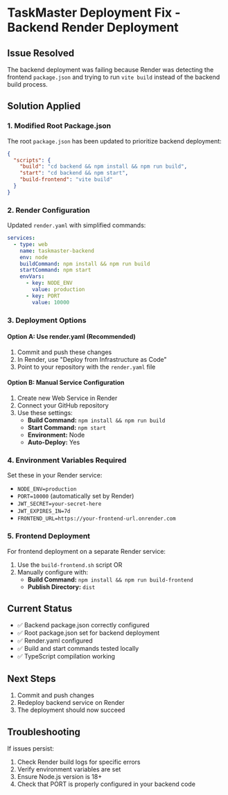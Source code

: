 # TaskMaster Deployment Fix - Backend Render Deployment

## Issue Resolved
The backend deployment was failing because Render was detecting the frontend `package.json` and trying to run `vite build` instead of the backend build process.

## Solution Applied

### 1. Modified Root Package.json
The root `package.json` has been updated to prioritize backend deployment:

```json
{
  "scripts": {
    "build": "cd backend && npm install && npm run build",
    "start": "cd backend && npm start",
    "build-frontend": "vite build"
  }
}
```

### 2. Render Configuration
Updated `render.yaml` with simplified commands:

```yaml
services:
  - type: web
    name: taskmaster-backend
    env: node
    buildCommand: npm install && npm run build
    startCommand: npm start
    envVars:
      - key: NODE_ENV
        value: production
      - key: PORT
        value: 10000
```

### 3. Deployment Options

#### Option A: Use render.yaml (Recommended)
1. Commit and push these changes
2. In Render, use "Deploy from Infrastructure as Code"
3. Point to your repository with the `render.yaml` file

#### Option B: Manual Service Configuration
1. Create new Web Service in Render
2. Connect your GitHub repository
3. Use these settings:
   - **Build Command:** `npm install && npm run build`
   - **Start Command:** `npm start`
   - **Environment:** Node
   - **Auto-Deploy:** Yes

### 4. Environment Variables Required
Set these in your Render service:
- `NODE_ENV=production`
- `PORT=10000` (automatically set by Render)
- `JWT_SECRET=your-secret-here`
- `JWT_EXPIRES_IN=7d`
- `FRONTEND_URL=https://your-frontend-url.onrender.com`

### 5. Frontend Deployment
For frontend deployment on a separate Render service:
1. Use the `build-frontend.sh` script OR
2. Manually configure with:
   - **Build Command:** `npm install && npm run build-frontend`
   - **Publish Directory:** `dist`

## Current Status
- ✅ Backend package.json correctly configured
- ✅ Root package.json set for backend deployment  
- ✅ Render.yaml configured
- ✅ Build and start commands tested locally
- ✅ TypeScript compilation working

## Next Steps
1. Commit and push changes
2. Redeploy backend service on Render
3. The deployment should now succeed

## Troubleshooting
If issues persist:
1. Check Render build logs for specific errors
2. Verify environment variables are set
3. Ensure Node.js version is 18+ 
4. Check that PORT is properly configured in your backend code
